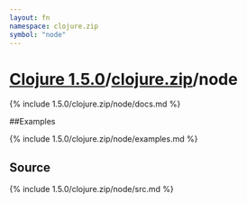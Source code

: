 ```yaml
---
layout: fn
namespace: clojure.zip
symbol: "node"
---
```


# [Clojure 1.5.0](../../)/[clojure.zip](../)/node

{% include 1.5.0/clojure.zip/node/docs.md %}

##Examples

{% include 1.5.0/clojure.zip/node/examples.md %}
## Source
{% include 1.5.0/clojure.zip/node/src.md %}

